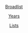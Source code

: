 <header>

<nav>
<a href="/">Broadlist</a>

<a href="/years">Years</a>

<a href="/lists">Lists</a>
</nav>
</header>